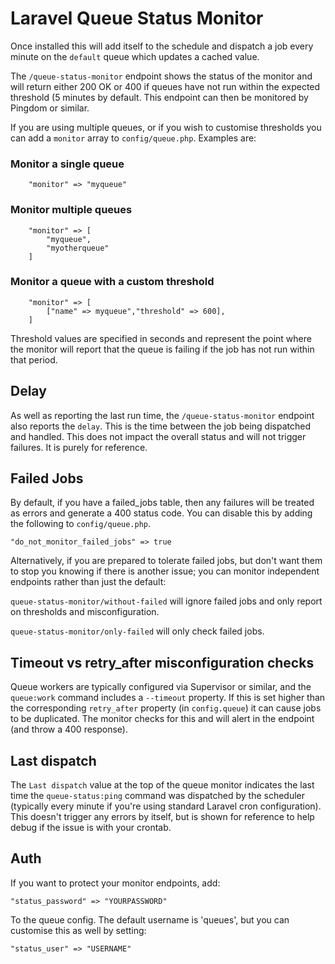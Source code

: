 # Laravel Queue Status Monitor

Once installed this will add itself to the schedule and dispatch a job
every minute on the `default` queue which updates a cached value.

The `/queue-status-monitor` endpoint shows the status of the monitor and
will return either 200 OK or 400 if queues have not run within the
expected threshold (5 minutes by default. This endpoint can then be
monitored by Pingdom or similar.

If you are using multiple queues, or if you wish to customise thresholds
you can add a `monitor` array to `config/queue.php`. Examples are:


### Monitor a single queue

```
    "monitor" => "myqueue"
```

### Monitor multiple queues

```
    "monitor" => [
        "myqueue",
        "myotherqueue"
    ]
```

### Monitor a queue with a custom threshold

```
    "monitor" => [
        ["name" => myqueue","threshold" => 600],
    ]
```

Threshold values are specified in seconds and represent the point
where the monitor will report that the queue is failing if the
job has not run within that period.


## Delay
As well as reporting the last run time, the `/queue-status-monitor`
endpoint also reports the `delay`. This is the time between the job
being dispatched and handled. This does not impact the overall status
and will not trigger failures. It is purely for reference.


## Failed Jobs
By default, if you have a failed_jobs table, then any failures will
be treated as errors and generate a 400 status code. You can disable
this by adding the following to `config/queue.php`.

`"do_not_monitor_failed_jobs" => true`

Alternatively, if you are prepared to tolerate failed jobs, but don't
want them to stop you knowing if there is another issue; you can monitor 
independent endpoints rather than just the default:

`queue-status-monitor/without-failed` will ignore failed jobs and
only report on thresholds and misconfiguration.

`queue-status-monitor/only-failed` will only check failed jobs.


## Timeout vs retry_after misconfiguration checks
Queue workers are typically configured via Supervisor or similar, and
the `queue:work` command includes a `--timeout` property. If this is set
higher than the corresponding `retry_after` property (in `config.queue`) 
it can cause jobs to be duplicated. The monitor checks for this and will
alert in the endpoint (and throw a 400 response).


## Last dispatch

The `Last dispatch` value at the top of the queue monitor indicates the
last time the `queue-status:ping` command was dispatched by the scheduler 
(typically every minute if you're using standard Laravel cron
configuration). This doesn't trigger any errors by itself, but is shown 
for reference to help debug if the issue is with your crontab.


## Auth
If you want to protect your monitor endpoints, add:

`"status_password" => "YOURPASSWORD"`

To the queue config. The default username is 'queues', but you can 
customise this as well by setting:

`"status_user" => "USERNAME"`